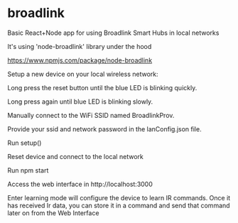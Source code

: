 # broadlink
Basic React+Node app for using Broadlink Smart Hubs in local networks

It's using 'node-broadlink' library under the hood

https://www.npmjs.com/package/node-broadlink

Setup a new device on your local wireless network:

Long press the reset button until the blue LED is blinking quickly.

Long press again until blue LED is blinking slowly.

Manually connect to the WiFi SSID named BroadlinkProv.

Provide your ssid and network password in the lanConfig.json file.

Run setup()

Reset device and connect to the local network

Run npm start

Access the web interface in http://localhost:3000

Enter learning mode will configure the device to learn IR commands. Once it has received Ir data, you can store it in a command and send that command later on from the Web Interface
